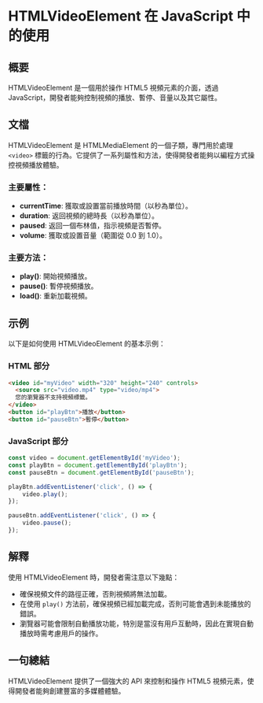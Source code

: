 <!--
Meta Description: # HTMLVideoElement 在 JavaScript 中的使用 ## 概要 HTMLVideoElement 是一個用於操作 HTML5 視頻元素的介面，透過 JavaScript，開發者能夠控制視頻的播放、暫停、音量以及其它屬性。 ## 文檔 HTMLVideoElement 是 HTM...
Meta Keywords: video, htmlvideoelement, javascript, button, playbtn
-->

# HTMLVideoElement 在 JavaScript 中的使用

## 概要
HTMLVideoElement 是一個用於操作 HTML5 視頻元素的介面，透過 JavaScript，開發者能夠控制視頻的播放、暫停、音量以及其它屬性。

## 文檔
HTMLVideoElement 是 HTMLMediaElement 的一個子類，專門用於處理 `<video>` 標籤的行為。它提供了一系列屬性和方法，使得開發者能夠以編程方式操控視頻播放體驗。

### 主要屬性：
- **currentTime**: 獲取或設置當前播放時間（以秒為單位）。
- **duration**: 返回視頻的總時長（以秒為單位）。
- **paused**: 返回一個布林值，指示視頻是否暫停。
- **volume**: 獲取或設置音量（範圍從 0.0 到 1.0）。

### 主要方法：
- **play()**: 開始視頻播放。
- **pause()**: 暫停視頻播放。
- **load()**: 重新加載視頻。

## 示例
以下是如何使用 HTMLVideoElement 的基本示例：

### HTML 部分
```html
<video id="myVideo" width="320" height="240" controls>
  <source src="video.mp4" type="video/mp4">
  您的瀏覽器不支持視頻標籤。
</video>
<button id="playBtn">播放</button>
<button id="pauseBtn">暫停</button>
```

### JavaScript 部分
```javascript
const video = document.getElementById('myVideo');
const playBtn = document.getElementById('playBtn');
const pauseBtn = document.getElementById('pauseBtn');

playBtn.addEventListener('click', () => {
    video.play();
});

pauseBtn.addEventListener('click', () => {
    video.pause();
});
```

## 解釋
使用 HTMLVideoElement 時，開發者需注意以下幾點：
- 確保視頻文件的路徑正確，否則視頻將無法加載。
- 在使用 `play()` 方法前，確保視頻已經加載完成，否則可能會遇到未能播放的錯誤。
- 瀏覽器可能會限制自動播放功能，特別是當沒有用戶互動時，因此在實現自動播放時需考慮用戶的操作。

## 一句總結
HTMLVideoElement 提供了一個強大的 API 來控制和操作 HTML5 視頻元素，使得開發者能夠創建豐富的多媒體體驗。